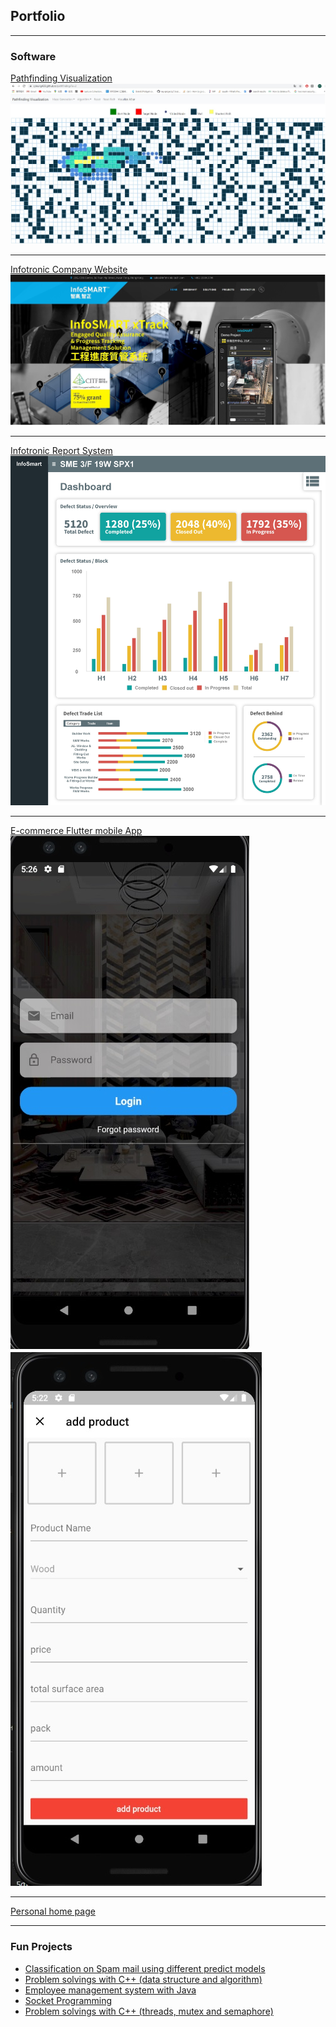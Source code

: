 ## Portfolio

---

### Software 

[Pathfinding Visualization](https://cyleung428.github.io/pathfinding/)
<br />
<img src="images/pathfinding.jpg?raw=true" style="width: 480;height: 480"/>

---
[Infotronic Company Website](https://infosmart.io)
<br />
<img src="images/web.jpg?raw=true" style="width: 480;height: 480"/>

---

[Infotronic Report System](http://42.200.149.215:9854/custom-report)
<img src="images/Updated (003)-page-001.jpg?raw=true"/>

---
[E-commerce Flutter mobile App](https://github.com/cyleung428/flutterecom)
<br />
<img src="images/app1.jpg?raw=true" style="width: 480;height: 480"/>
<img src="images/app2.jpg?raw=true" style="width: 480;height: 480"/>

---
[Personal home page](https://myfreelance-291c7.web.app/)

---

### Fun Projects

- [Classification on Spam mail using different predict models](https://github.com/cyleung428/Classification-on-spam-mail/blob/master/Project2.ipynb)
- [Problem solvings with C++ (data structure and algorithm)](https://github.com/cyleung428/Cpp-problem-solving/tree/master)
- [Employee management system with Java](https://github.com/cyleung428/CS2312/tree/master)
- [Socket Programming](https://github.com/cyleung428/socket_programming/tree/master)
- [Problem solvings with C++ (threads, mutex and semaphore)](https://github.com/cyleung428/cpp_mutux_semaphore)
